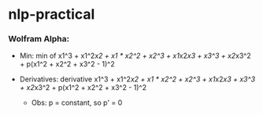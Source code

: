 # nlp-practical

### Wolfram Alpha:

* Min: min of x1^3 + x1^2*x2 + x1 * x2^2 + x2^3 + x1*x2*x3 + x3^3 + x2*x3^2 + p(x1^2 + x2^2 + x3^2 - 1)^2

* Derivatives: derivative x1^3 + x1^2*x2 + x1 * x2^2 + x2^3 + x1*x2*x3 + x3^3 + x2*x3^2 + p(x1^2 + x2^2 + x3^2 - 1)^2
    * Obs: p = constant, so p' = 0